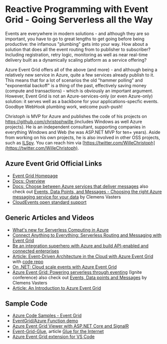 # Reactive Programming with Event Grid - Going Serverless all the Way

Events are everywhere in modern solutions - and although they are so important, you have to go to great lengths to get 
going before being productive: the infamous "plumbing" gets into your way. How about a solution that does all the event 
routing from to publisher to subscriber? Including registration, retry logic, monitoring as well as near real-time 
delivery built as a dynamically scaling platform as a service offering?

Azure Event Grid offers all of the above (and more) - and although being a relatively new service in Azure, quite a few 
services already publish to it. This means that for a lot of scenarios the old "hammer polling" and "exponential backoff" 
is a thing of the past, effectively saving money (compute and transactions) - which is obviously an important argument. 
However, Event Grid is not an Azure-services-only (or even Azure-only) solution: it serves well as a backbone for your 
applications-specfic events. Goodbye WebHook plumbing work, welcome push-push!

Christoph is MVP for Azure and publishes the code of his projects on [https://github.com/christophwille ](https://github.com/christophwille )
(includes Windows as well Azure projects). He is an independent consultant, supporting companies in everything 
Windows and Web (he was ASP.NET MVP for ten+ years). Aside from working on his own projects, 
he is also involved in other OSS projects, such as [ILSpy](https://github.com/icsharpcode/ILSpy).  You can reach him 
via [https://twitter.com/WilleChristoph](https://twitter.com/WilleChristoph).

## Azure Event Grid Official Links

* [Event Grid Homepage](https://azure.microsoft.com/en-us/services/event-grid/)
* [Docs: Overview](https://docs.microsoft.com/en-us/azure/event-grid/overview)
* [Docs: Choose between Azure services that deliver messages](https://docs.microsoft.com/en-us/azure/event-grid/compare-messaging-services) also check out [Events, Data Points, and Messages - Choosing the right Azure messaging service for your data](https://azure.microsoft.com/en-us/blog/events-data-points-and-messages-choosing-the-right-azure-messaging-service-for-your-data/) by Clemens Vasters
* [CloudEvents open standard support](https://azure.microsoft.com/en-us/blog/better-integrations-and-higher-productivity-with-azure-event-grid/)

## Generic Articles and Videos

* [What's new for Serverless Computing in Azure](https://channel9.msdn.com/Events/Build/2018/BRK2137)
* [Connect Anything to Everything: Serverless Routing and Messaging with Event Grid](https://channel9.msdn.com/Events/Build/2018/THR3509)
* [Be an integration superhero with Azure and build API-enabled and connected enterprises](https://channel9.msdn.com/Events/Build/2018/BRK2113)
* [Article: Event-Driven Architecture in the Cloud with Azure Event Grid](https://msdn.microsoft.com/en-us/magazine/mt829271) with [code repo](https://github.com/dbarkol/AzureEventGrid)
* [On .NET: Cloud scale events with Azure Event Grid](https://channel9.msdn.com/Shows/On-NET/Cloud-scale-events-with-Azure-Event-Grid)
* [Azure Event Grid: Powering serverless through eventing](https://www.youtube.com/watch?v=SaOWhPTjHn0) (Ignite conference) also check out [Events, Data points and Messages](https://www.youtube.com/watch?v=ITrlLErsqzY) by Clemens Vasters
* [Article: An Introduction to Azure Event Grid](https://www.red-gate.com/simple-talk/cloud/cloud-development/introduction-azure-event-grid/)

## Sample Code

* [Azure Code Samples - Event Grid](https://azure.microsoft.com/en-us/resources/samples/?sort=0&service=event-grid)
* [EventGrid/Azure Function demo](https://www.codeproject.com/Articles/1220389/Azure-EventGrid-Azure-Function-demo)
* [Azure Event Grid Viewer with ASP.NET Core and SignalR](https://madeofstrings.com/2018/03/14/azure-event-grid-viewer-with-asp-net-core-and-signalr/)
* [Event-Grid-Glue](https://github.com/JeremyLikness/Event-Grid-Glue), article [Glue for the Internet](https://blog.jeremylikness.com/azure-event-grid-glue-for-the-internet-e770d94cc29)
* [Azure Event Grid extension for VS Code](https://github.com/Microsoft/vscode-azureeventgrid)